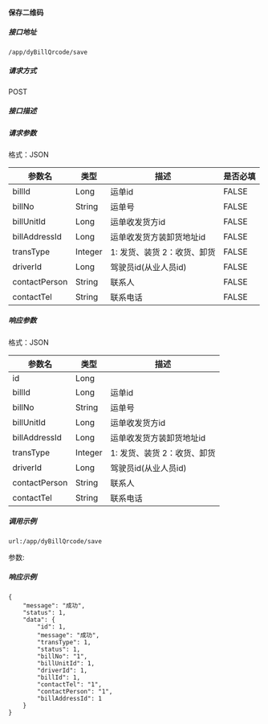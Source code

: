 #### 保存二维码

##### 接口地址

```
/app/dyBillQrcode/save
```

##### 请求方式

POST

##### 接口描述

##### 请求参数

格式：JSON

| 参数名 | 类型 | 描述 | 是否必填 |
| --- | --- | --- | --- |
| billId | Long | 运单id | FALSE |
| billNo | String | 运单号 | FALSE |
| billUnitId | Long | 运单收发货方id | FALSE |
| billAddressId | Long | 运单收发货方装卸货地址id | FALSE |
| transType | Integer | 1: 发货、装货 2：收货、卸货 | FALSE |
| driverId | Long | 驾驶员id\(从业人员id\) | FALSE |
| contactPerson | String | 联系人 | FALSE |
| contactTel | String | 联系电话 | FALSE |

##### 响应参数

格式：JSON

| 参数名 | 类型 | 描述 |
| --- | --- | --- |
| id | Long |  |
| billId | Long | 运单id |
| billNo | String | 运单号 |
| billUnitId | Long | 运单收发货方id |
| billAddressId | Long | 运单收发货方装卸货地址id |
| transType | Integer | 1: 发货、装货 2：收货、卸货 |
| driverId | Long | 驾驶员id\(从业人员id\) |
| contactPerson | String | 联系人 |
| contactTel | String | 联系电话 |

##### 调用示例

```
url:/app/dyBillQrcode/save
```

参数:

##### 响应示例

```
{
    "message": "成功",
    "status": 1,
    "data": {
        "id": 1,
        "message": "成功",
        "transType": 1,
        "status": 1,
        "billNo": "1",
        "billUnitId": 1,
        "driverId": 1,
        "billId": 1,
        "contactTel": "1",
        "contactPerson": "1",
        "billAddressId": 1
    }
}
```

